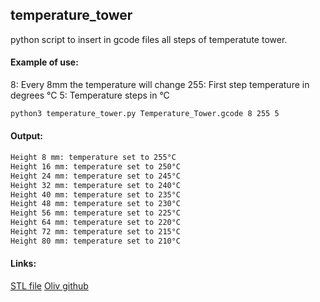 ## temperature_tower

python script to insert in gcode files all steps of temperatute tower.


#### Example of use:
8: Every 8mm the temperature will change
255: First step temperature in degrees °C
5: Temperature steps in °C

```bash
python3 temperature_tower.py Temperature_Tower.gcode 8 255 5
```

#### Output:

```bash
Height 8 mm: temperature set to 255°C
Height 16 mm: temperature set to 250°C
Height 24 mm: temperature set to 245°C
Height 32 mm: temperature set to 240°C
Height 40 mm: temperature set to 235°C
Height 48 mm: temperature set to 230°C
Height 56 mm: temperature set to 225°C
Height 64 mm: temperature set to 220°C
Height 72 mm: temperature set to 215°C
Height 80 mm: temperature set to 210°C
```

#### Links:
[STL file](https://www.thingiverse.com/thing:3127899)
[Oliv github](https://gist.github.com/Oliv4945/6fc57ba41e442a1c0fe78b6d830da9ee)